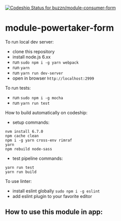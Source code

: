 [ ![Codeship Status for buzzn/module-consumer-form](https://app.codeship.com/projects/867cccd0-99df-0134-8de6-3e4c54ed65a2/status?branch=master)](https://app.codeship.com/projects/187835)
# module-powertaker-form

To run local dev server:
- clone this repository
- install node.js 6.xx
- run `sudo npm i -g yarn webpack`
- run `yarn`
- run `yarn run dev-server`
- open in browser `http://localhost:2999`

To run tests:
- run `sudo npm i -g mocha`
- run `yarn run test`

How to build automatically on codeship:
- setup commands:
```
nvm install 6.7.0
npm cache clean
npm i -g yarn cross-env rimraf
yarn
npm rebuild node-sass
```
- test pipeline commands:
```
yarn run test
yarn run build
```

To use linter:
- install eslint globally `sudo npm i -g eslint`
- add eslint plugin to your favorite editor

How to use this module in app:
-
